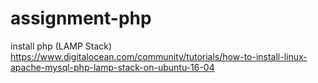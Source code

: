 # assignment-php

install php (LAMP Stack) 
https://www.digitalocean.com/community/tutorials/how-to-install-linux-apache-mysql-php-lamp-stack-on-ubuntu-16-04
